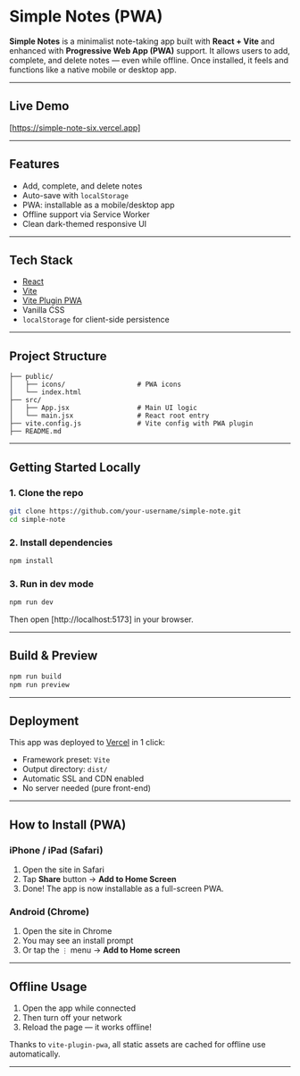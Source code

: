 # Simple Notes (PWA)

**Simple Notes** is a minimalist note-taking app built with **React + Vite** and enhanced with **Progressive Web App (PWA)** support. It allows users to add, complete, and delete notes — even while offline. Once installed, it feels and functions like a native mobile or desktop app.

---

## Live Demo

[https://simple-note-six.vercel.app]

---

## Features

- Add, complete, and delete notes
- Auto-save with `localStorage`
- PWA: installable as a mobile/desktop app
- Offline support via Service Worker
- Clean dark-themed responsive UI

---

## Tech Stack

- [React](https://reactjs.org/)
- [Vite](https://vitejs.dev/)
- [Vite Plugin PWA](https://vite-pwa-org.netlify.app/)
- Vanilla CSS
- `localStorage` for client-side persistence

---

## Project Structure

```
├── public/
│   ├── icons/                  # PWA icons
│   └── index.html
├── src/
│   ├── App.jsx                 # Main UI logic
│   └── main.jsx                # React root entry
├── vite.config.js              # Vite config with PWA plugin
├── README.md
```

---

## Getting Started Locally

### 1. Clone the repo

```bash
git clone https://github.com/your-username/simple-note.git
cd simple-note
```

### 2. Install dependencies

```bash
npm install
```

### 3. Run in dev mode

```bash
npm run dev
```

Then open [http://localhost:5173] in your browser.

---

## Build & Preview

```bash
npm run build
npm run preview
```

---

## Deployment

This app was deployed to [Vercel](https://vercel.com/) in 1 click:

- Framework preset: `Vite`
- Output directory: `dist/`
- Automatic SSL and CDN enabled
- No server needed (pure front-end)

---

## How to Install (PWA)

### iPhone / iPad (Safari)

1. Open the site in Safari
2. Tap **Share** button → **Add to Home Screen**
3. Done! The app is now installable as a full-screen PWA.

### Android (Chrome)

1. Open the site in Chrome
2. You may see an install prompt
3. Or tap the `⋮` menu → **Add to Home screen**

---

## Offline Usage

1. Open the app while connected
2. Then turn off your network
3. Reload the page — it works offline!

Thanks to `vite-plugin-pwa`, all static assets are cached for offline use automatically.

---
